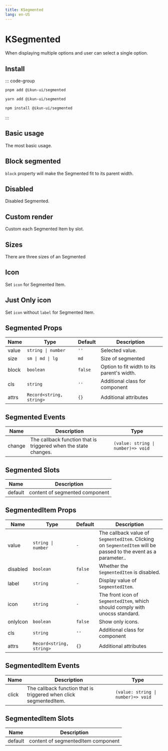```yaml
---
title: KSegmented
lang: en-US
---
```


# KSegmented

When displaying multiple options and user can select a single option.

## Install

::: code-group

```bash [pnpm]
pnpm add @ikun-ui/segmented
```

```bash [yarn]
yarn add @ikun-ui/segmented
```

```bash [npm]
npm install @ikun-ui/segmented
```

:::

## Basic usage

The most basic usage.

<demo src="segmented/basic.svelte"  github='Segmented'></demo>

## Block segmented

`block` property will make the Segmented fit to its parent width.

<demo src="segmented/block.svelte"  github='Segmented'></demo>

## Disabled

Disabled Segmented.

<demo src="segmented/disabled.svelte"  github='Segmented'></demo>

## Custom render

Custom each Segmented Item by slot.

<demo src="segmented/custom.svelte"  github='Segmented'></demo>

## Sizes

There are three sizes of an Segmented

<demo src="segmented/size.svelte"  github='Segmented'></demo>

## Icon

Set `icon` for Segmented Item.

<demo src="segmented/icon.svelte"  github='Segmented'></demo>

## Just Only icon

Set `icon` without `label` for Segmented Item.

<demo src="segmented/only.svelte"  github='Segmented'></demo>

## Segmented Props

| Name  | Type                     | Default | Description                                |
| ----- | ------------------------ | ------- | ------------------------------------------ |
| value | `string \| number`       | `''`    | Selected value.                            |
| size  | `sm \| md \| lg`         | `md`    | Size of segmented                          |
| block | `boolean`                | `false` | Option to fit width to its parent's width. |
| cls   | `string`                 | `''`    | Additional class for component             |
| attrs | `Record<string, string>` | `{}`    | Additional attributes                      |

## Segmented Events

| Name   | Description                                                     | Type                               |
| ------ | --------------------------------------------------------------- | ---------------------------------- |
| change | The callback function that is triggered when the state changes. | `(value: string \| number)=> void` |

## Segmented Slots

| Name    | Description                    |
| ------- | ------------------------------ |
| default | content of segmented component |

## SegmentedItem Props

| Name     | Type                     | Default | Description                                                                                                     |
| -------- | ------------------------ | ------- | --------------------------------------------------------------------------------------------------------------- |
| value    | `string \| number`       | `-`     | The callback value of `SegmentedItem`. Clicking on `SegmentedItem` will be passed to the event as a parameter.. |
| disabled | `boolean`                | `false` | Whether the `SegmentedItem` is disabled.                                                                        |
| label    | `string`                 | `-`     | Display value of `SegmentedItem`.                                                                               |
| icon     | `string`                 | `-`     | The front icon of `SegmentedItem`, which should comply with unocss standard.                                    |
| onlyIcon | `boolean`                | `false` | Show only icons.                                                                                                |
| cls      | `string`                 | `''`    | Additional class for component                                                                                  |
| attrs    | `Record<string, string>` | `{}`    | Additional attributes                                                                                           |

## SegmentedItem Events

| Name  | Description                                                       | Type                               |
| ----- | ----------------------------------------------------------------- | ---------------------------------- |
| click | The callback function that is triggered when click segmentedItem. | `(value: string \| number)=> void` |

## SegmentedItem Slots

| Name    | Description                        |
| ------- | ---------------------------------- |
| default | content of segmentedItem component |
